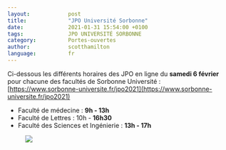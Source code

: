 ```yaml
---
layout:            post
title:             "JPO Université Sorbonne"
date:              2021-01-31 15:54:00 +0100
tags:              JPO UNIVERSITÉ SORBONNE
category:          Portes-ouvertes
author:            scotthamilton
language:          fr
---
```



Ci-dessous les différents horaires des JPO en ligne du **samedi 6 février** pour chacune des facultés de Sorbonne Université :
[https://www.sorbonne-universite.fr/jpo2021](https://www.sorbonne-universite.fr/jpo2021)

- Faculté de médecine : **9h - 13h**
- Faculté de Lettres : 10h - **16h30**
- Faculté des Sciences et Ingénierie : **13h - 17h**

<div class="album">
   <figure>
      <img src="{{ "/media/img/SORBONNE/JPO-SORBONNE.jpeg" | absolute_url }}" />
   </figure>
</div>
